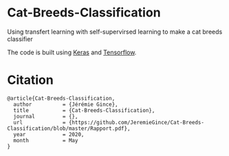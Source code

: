 # Cat-Breeds-Classification
 Using transfert learning with self-supervirsed learning to make a cat breeds classifier
 
 
 The code is built using [Keras](http://keras.io) and [Tensorflow](https://www.tensorflow.org/).


# Citation

```
@article{Cat-Breeds-Classification,
  author          = {Jérémie Gince},
  title           = {Cat-Breeds-Classification},
  journal         = {},
  url             = {https://github.com/JeremieGince/Cat-Breeds-Classification/blob/master/Rapport.pdf},
  year            = 2020,
  month           = May
}
```
